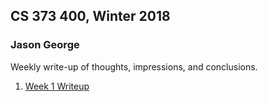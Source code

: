 ## CS 373 400, Winter 2018
### Jason George

Weekly write-up of thoughts, impressions, and conclusions.

1. [Week 1 Writeup](https://jaegermeiste.github.io/DefenseAgainstTheDarkArts/Week1Writeup)
